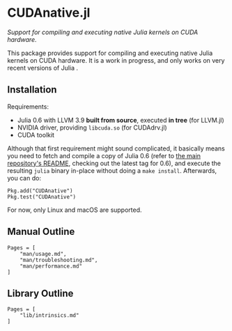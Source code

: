 # CUDAnative.jl

*Support for compiling and executing native Julia kernels on CUDA hardware.*

This package provides support for compiling and executing native Julia kernels on CUDA
hardware. It is a work in progress, and only works on very recent versions of Julia .


## Installation

Requirements:

* Julia 0.6 with LLVM 3.9 **built from source**, executed **in tree** (for LLVM.jl)
* NVIDIA driver, providing `libcuda.so` (for CUDAdrv.jl)
* CUDA toolkit

Although that first requirement might sound complicated, it basically means you need to
fetch and compile a copy of Julia 0.6 (refer to [the main repository's
README](https://github.com/JuliaLang/julia/blob/master/README.md#source-download-and-compilation),
checking out the latest tag for 0.6), and execute the resulting `julia` binary in-place
without doing a `make install`. Afterwards, you can do:

```
Pkg.add("CUDAnative")
Pkg.test("CUDAnative")
```

For now, only Linux and macOS are supported.


## Manual Outline

```@contents
Pages = [
    "man/usage.md",
    "man/troubleshooting.md",
    "man/performance.md"
]
```


## Library Outline

```@contents
Pages = [
    "lib/intrinsics.md"
]
```
